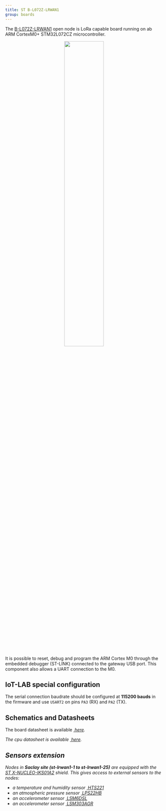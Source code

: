 ```yaml
---
title: ST B-L072Z-LRWAN1
group: boards
---
```


The [B-L072Z-LRWAN1](https://www.st.com/en/evaluation-tools/b-l072z-lrwan1.html)
open node is LoRa capable board running on ab ARM CortexM0+ STM32L072CZ
microcontroller.

<div style="text-align:center">
<img src="{{ '/assets/images/docs/boards/lrwan1/' | relative_url}}lrwan1.jpg" style="width:50%;"/>
</div>

It is possible to reset, debug and program the ARM Cortex M0 through the
embedded debugger (ST-LINK) connected to the gateway USB port. This component
also allows a UART connection to the M0.

## IoT-LAB special configuration

The serial connection baudrate should be configured at **115200 bauds** in the
firmware and use `USART2` on pins `PA3` (RX) and `PA2` (TX).

## Schematics and Datasheets

The board datasheet is available [<i class="far fa-file-pdf"/>&nbsp;here](https://www.st.com/resource/en/user_manual/dm00329995.pdf).

The cpu datasheet is available [<i class="far fa-file-pdf"/>&nbsp;here](https://www.st.com/resource/en/datasheet/stm32l072cz.pdf).

## Sensors extension

Nodes in **Saclay site (st-lrwan1-1 to st-lrwan1-25)** are equipped with the
[ST X-NUCLEO-IKS01A2](https://www.st.com/en/ecosystems/x-nucleo-iks01a2.html)
shield.
This gives access to external sensors to the nodes:
  * a temperature and humidity sensor
    [<i class="far fa-file-pdf"/>&nbsp;HTS221](https://www.st.com/resource/en/datasheet/hts221.pdf)
  * an atmospheric pressure sensor
    [<i class="far fa-file-pdf"/>&nbsp;LPS22HB](https://www.st.com/resource/en/datasheet/dm00140895.pdf)
  * an accelerometer sensor
    [<i class="far fa-file-pdf"/>&nbsp;LSM6DSL](https://www.st.com/resource/en/datasheet/lsm6dsl.pdf)
  * an accelerometer sensor
    [<i class="far fa-file-pdf"/>&nbsp;LSM303AGR](https://www.st.com/resource/en/datasheet/lsm303agr.pdf)
